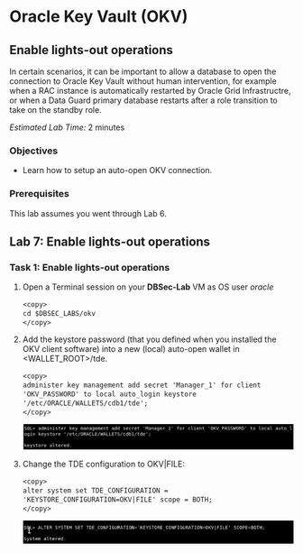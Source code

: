 # Oracle Key Vault (OKV)

## Enable lights-out operations
In certain scenarios, it can be important to allow a database to open the connection to Oracle Key Vault without human intervention, for example when a RAC instance is automatically restarted by Oracle Grid Infrastructre, or when a Data Guard primary database restarts after a role transition to take on the standby role.

*Estimated Lab Time:* 2 minutes

### Objectives
- Learn how to setup an auto-open OKV connection.

### Prerequisites
This lab assumes you went through Lab 6. 

## Lab 7: Enable lights-out operations
### Task 1: Enable lights-out operations

1. Open a Terminal session on your **DBSec-Lab** VM as OS user *oracle*

    ````
    <copy>
    cd $DBSEC_LABS/okv
    </copy>
    ````

2. Add the keystore password (that you defined when you installed the OKV client software) into a new (local) auto-open wallet in <WALLET_ROOT>/tde.

    ````
    <copy>
    administer key management add secret 'Manager_1' for client 'OKV_PASSWORD' to local auto_login keystore '/etc/ORACLE/WALLETS/cdb1/tde';
    </copy>
    ````

   ![Key Vault](./images/image-2025-09-25_11-48-23.png "Upload the pre-migration key from the old TDE wallet into the OKV wallet that you created in Lab 5:")

3.  Change the TDE configuration to OKV|FILE:
   
       ```
       <copy>
       alter system set TDE_CONFIGURATION = 'KEYSTORE_CONFIGURATION=OKV|FILE' scope = BOTH;
       </copy>
       ```
   
       ![Key Vault](./images/image-2025-7-24_12-53-4.png "Change the TDE configuration to OKV|FILE:")